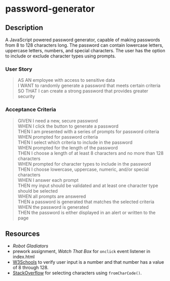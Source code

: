 # password-generator

## Description
A JavaScript powered password generator, capable of making passwords from 8 to 128 characters long.  The password can contain lowercase letters, uppercase letters, numbers, and special characters.  The user has the option to include or exclude character types using prompts.

### User Story
> AS AN employee with access to sensitive data  
> I WANT to randomly generate a password that meets certain criteria  
> SO THAT I can create a strong password that provides greater security  
  
### Acceptance Criteria
> GIVEN I need a new, secure password  
> WHEN I click the button to generate a password  
> THEN I am presented with a series of prompts for password criteria  
> WHEN prompted for password criteria  
> THEN I select which criteria to include in the password  
> WHEN prompted for the length of the password  
> THEN I choose a length of at least 8 characters and no more than 128 characters  
> WHEN prompted for character types to include in the password  
> THEN I choose lowercase, uppercase, numeric, and/or special characters  
> WHEN I answer each prompt  
> THEN my input should be validated and at least one character type should be selected  
> WHEN all prompts are answered  
> THEN a password is generated that matches the selected criteria  
> WHEN the password is generated  
> THEN the password is either displayed in an alert or written to the page  
  
## Resources
- *Robot Gladiators*
- prework assignment, *Watch That Box* for `onclick` event listener in index.html
- [W3Schools](https://www.w3schools.com/js/tryit.asp?filename=tryjs_validation_number) to verify user input is a number and that number has a value of 8 through 128.
- [StackOverflow](https://stackoverflow.com/questions/29505419/choosing-a-random-letter-from-a-z) for selecting characters using `fromCharCode()`.
